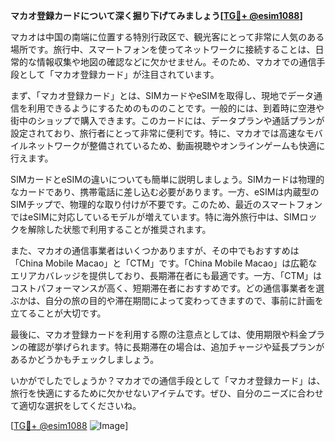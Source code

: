 **マカオ登録カードについて深く掘り下げてみましょう[[TG💪+ @esim1088](https://t.me/s/esim1088)]**

マカオは中国の南端に位置する特別行政区で、観光客にとって非常に人気のある場所です。旅行中、スマートフォンを使ってネットワークに接続することは、日常的な情報収集や地図の確認などに欠かせません。そのため、マカオでの通信手段として「マカオ登録カード」が注目されています。

まず、「マカオ登録カード」とは、SIMカードやeSIMを取得し、現地でデータ通信を利用できるようにするためのもののことです。一般的には、到着時に空港や街中のショップで購入できます。このカードには、データプランや通話プランが設定されており、旅行者にとって非常に便利です。特に、マカオでは高速なモバイルネットワークが整備されているため、動画視聴やオンラインゲームも快適に行えます。

SIMカードとeSIMの違いについても簡単に説明しましょう。SIMカードは物理的なカードであり、携帯電話に差し込む必要があります。一方、eSIMは内蔵型のSIMチップで、物理的な取り付けが不要です。このため、最近のスマートフォンではeSIMに対応しているモデルが増えています。特に海外旅行中は、SIMロックを解除した状態で利用することが推奨されます。

また、マカオの通信事業者はいくつかありますが、その中でもおすすめは「China Mobile Macao」と「CTM」です。「China Mobile Macao」は広範なエリアカバレッジを提供しており、長期滞在者にも最適です。一方、「CTM」はコストパフォーマンスが高く、短期滞在者におすすめです。どの通信事業者を選ぶかは、自分の旅の目的や滞在期間によって変わってきますので、事前に計画を立てることが大切です。

最後に、マカオ登録カードを利用する際の注意点としては、使用期限や料金プランの確認が挙げられます。特に長期滞在の場合は、追加チャージや延長プランがあるかどうかもチェックしましょう。

いかがでしたでしょうか？マカオでの通信手段として「マカオ登録カード」は、旅行を快適にするために欠かせないアイテムです。ぜひ、自分のニーズに合わせて適切な選択をしてくださいね。

[[TG💪+ @esim1088](https://t.me/s/esim1088) ![Image](https://i.postimg.cc/Y0z9fWf4/image.png)]
